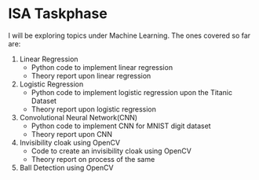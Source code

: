 # ISA Taskphase
I will be exploring topics under Machine Learning. The ones covered so far are:
1. Linear Regression
    - Python code to implement linear regression 
    - Theory report upon linear regression 
2. Logistic Regression
    - Python code to implement logistic regression upon the Titanic Dataset
    - Theory report upon logistic regression
3. Convolutional Neural Network(CNN)
    - Python code to implement CNN for MNIST digit dataset
    - Theory report upon CNN
4. Invisibility cloak using OpenCV
    - Code to create an invisibility cloak using OpenCV
    - Theory report on process of the same
5. Ball Detection using OpenCV
